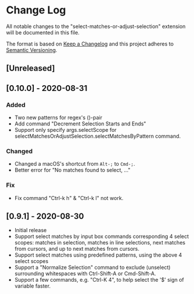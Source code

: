 # Change Log

All notable changes to the "select-matches-or-adjust-selection" extension will be documented in this file.

The format is based on [Keep a Changelog](http://keepachangelog.com/en/1.0.0/)
and this project adheres to [Semantic Versioning](http://semver.org/spec/v2.0.0.html).

## [Unreleased]

## [0.10.0] - 2020-08-31

### Added
- Two new patterns for regex's ()-pair
- Add command "Decrement Selection Starts and Ends"
- Support only specify args.selectScope for selectMatchesOrAdjustSelection.selectMatchesByPattern command.

### Changed
- Changed a macOS's shortcut from `Alt-;` to `Cmd-;`.
- Better error for "No matches found to select, ..."

### Fix
- Fix command "Ctrl-k h" & "Ctrl-k l" not work.

## [0.9.1] - 2020-08-30

- Initial release
- Support select matches by input box commands corresponding 4 select scopes: matches in selection, matches in line selections, next matches from cursors, and up to next matches from cursors.
- Support select matches using predefined patterns, using the above 4 select scopes
- Support a "Normalize Selection" command to exclude (unselect) surrounding whitespaces with Ctrl-Shift-A or Cmd-Shift-A.
- Support a few commands, e.g. "Ctrl-K 4", to help select the '$' sign of variable faster.
